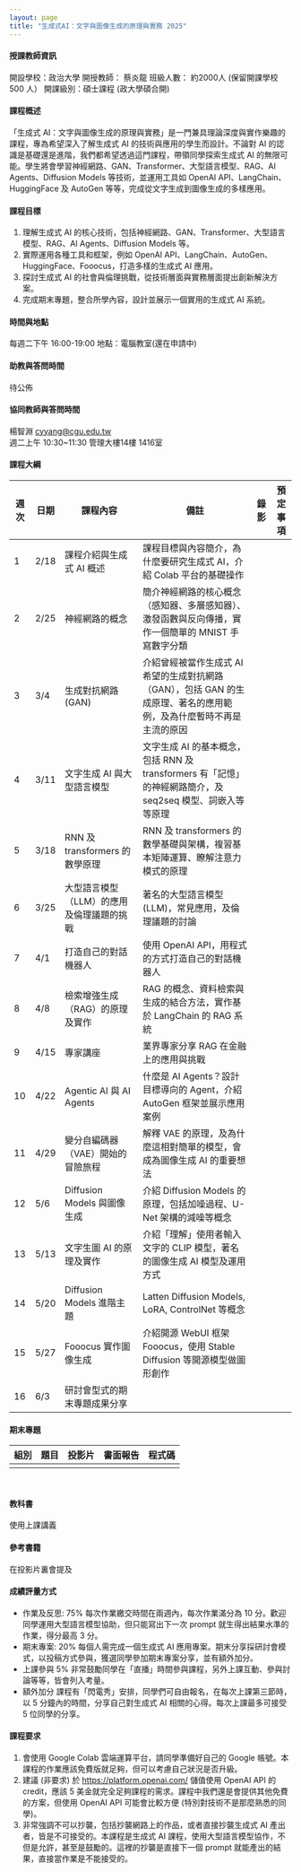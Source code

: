 ```yaml
---
layout: page
title: "生成式AI：文字與圖像生成的原理與實務 2025"
---
```

<!--ICM906-->

#### 授課教師資訊
開設學校：政治大學
開授教師： 蔡炎龍
班級人數： 約2000人 (保留開課學校 500 人）
開課級別：碩士課程 (政大學碩合開)

#### 課程概述
「生成式 AI：文字與圖像生成的原理與實務」是一門兼具理論深度與實作樂趣的課程，專為希望深入了解生成式 AI 的技術與應用的學生而設計。不論對 AI 的認識是基礎還是進階，我們都希望透過這門課程，帶領同學探索生成式 AI 的無限可能。學生將會學習神經網路、GAN、Transformer、大型語言模型、RAG、AI Agents、Diffusion Models 等技術，並運用工具如 OpenAI API、LangChain、HuggingFace 及 AutoGen 等等，完成從文字生成到圖像生成的多樣應用。

#### 課程目標
1. 理解生成式 AI 的核心技術，包括神經網路、GAN、Transformer、大型語言模型、RAG、AI Agents、Diffusion Models  等。
2. 實際運用各種工具和框架，例如 OpenAI API、LangChain、AutoGen、HuggingFace、Fooocus，打造多樣的生成式 AI 應用。
3. 探討生成式 AI 的社會與倫理挑戰，從技術層面與實務層面提出創新解決方案。
4. 完成期末專題，整合所學內容，設計並展示一個實用的生成式 AI 系統。

#### 時間與地點
每週二下午 16:00-19:00 地點：電腦教室(還在申請中)<br/>

#### 助教與答問時間
待公佈<br/>

#### 協同教師與答問時間
楊智淵 cyyang@cgu.edu.tw <br/>
週二上午 10:30~11:30 管理大樓14樓 1416室<br/>

#### 課程大綱

|週次|日期  |課程內容                       |備註     |錄影         | 預定事項 |
|--- |---   |---                        |---         |---         |---       |
|1	 |2/18	|課程介紹與生成式 AI 概述	  |課程目標與內容簡介，為什麼要研究生成式 AI，介紹 Colab 平台的基礎操作 |||
|2	 |2/25	|神經網路的概念	             |簡介神經網路的核心概念（感知器、多層感知器）、激發函數與反向傳播，實作一個簡單的 MNIST 手寫數字分類|||
|3	 |3/4	|生成對抗網路 (GAN)	         |介紹曾經被當作生成式 AI 希望的生成對抗網路（GAN），包括 GAN 的生成原理、著名的應用範例，及為什麼暫時不再是主流的原因|||
|4	 |3/11	|文字生成 AI 與大型語言模型	  |文字生成 AI 的基本概念，包括 RNN 及 transformers 有「記憶」的神經網路簡介，及 seq2seq 模型、詞嵌入等等原理|||
|5	 |3/18	|RNN 及 transformers 的數學原理	|RNN 及 transformers 的數學基礎與架構，複習基本矩陣運算、瞭解注意力模式的原理|||
|6	 |3/25	|大型語言模型（LLM）的應用及倫理議題的挑戰	|著名的大型語言模型 (LLM)，常見應用，及倫理議題的討論|||
|7	 |4/1	|打造自己的對話機器人	|使用 OpenAI API，用程式的方式打造自己的對話機器人|||
|8	 |4/8	|檢索增強生成（RAG）的原理及實作	|RAG 的概念、資料檢索與生成的結合方法，實作基於 LangChain 的 RAG 系統|||
|9	 |4/15	|專家講座	|業界專家分享 RAG 在金融上的應用與挑戰|||
|10	 |4/22	|Agentic AI 與 AI Agents	|什麼是 AI Agents？設計目標導向的 Agent，介紹 AutoGen 框架並展示應用案例|||
|11	 |4/29	|變分自編碼器（VAE）開始的冒險旅程	|解釋 VAE 的原理，及為什麼這相對簡單的模型，會成為圖像生成 AI 的重要想法|||
|12	 |5/6	|Diffusion Models 與圖像生成	|介紹 Diffusion Models 的原理，包括加噪過程、U-Net 架構的減噪等概念|||
|13	 |5/13	|文字生圖 AI 的原理及實作	|介紹「理解」使用者輸入文字的 CLIP 模型，著名的圖像生成 AI 模型及運用方式|||
|14	 |5/20	|Diffusion Models 進階主題	|Latten Diffusion Models, LoRA, ControlNet 等概念|||
|15	 |5/27	|Fooocus 實作圖像生成	|介紹開源 WebUI 框架 Fooocus，使用 Stable Diffusion 等開源模型做圖形創作|||
|16	 |6/3	|研討會型式的期末專題成果分享||||


#### 期末專題

|組別|題目                          |投影片                  |書面報告 | 程式碼 |
|---|---|---|---|---|
||||||

<br/>

#### 教科書
使用上課講義<br/>

#### 參考書籍
在投影片裏會提及 <br/>

#### 成績評量方式
- 作業及反思: 75%
每次作業繳交時間在兩週內，每次作業滿分為 10 分。歡迎同學運用大型語言模型協助，但只能寫出下一次 prompt 就生得出結果水準的作業，得分最高 3 分。
- 期末專案: 20%
每個人需完成一個生成式 AI 應用專案。期末分享採研討會模式，以投稿方式參與，獲選同學參加期末專案分享，並有額外加分。
- 上課參與 5%
非常鼓勵同學在「直播」時間參與課程，另外上課互動、參與討論等等，皆會列入考量。
- 額外加分
課程有「閃電秀」安排，同學們可自由報名，在每次上課第三節時，以 5 分鐘內的時間，分享自己對生成式 AI 相關的心得。每次上課最多可接受 5 位同學的分享。

#### 課程要求
1. 會使用 Google Colab 雲端運算平台，請同學準備好自己的 Google 帳號。本課程的作業應該免費版就足夠，但可以考慮自己狀況是否升級。
2. 建議 (非要求) 於 https://platform.openai.com/ 儲值使用 OpenAI API 的 credit，應該 5 美金就完全足夠課程的需求。課程中我們還是會提供其他免費的方案，但使用 OpenAI API 可能會比較方便 (特別對技術不是那麼熟悉的同學)。
3. 非常強調不可以抄襲，包括抄襲網路上的作品，或者直接抄襲生成式 AI 產出者，皆是不可接受的。本課程是生成式 AI 課程，使用大型語言模型協作，不但是允許，甚至是鼓勵的。這裡的抄襲是直接下一個 prompt 就能產出的結果，直接當作業是不能接受的。
